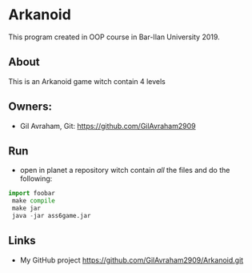 # Arkanoid
This program created in OOP course in Bar-Ilan University 2019.

## About
This is an Arkanoid game witch contain 4 levels

## Owners:
* Gil Avraham, Git: https://github.com/GilAvraham2909

## Run
- open in planet a repository witch contain *all* the files and do the following:
```python
import foobar
 make compile
 make jar
 java -jar ass6game.jar
```

## Links
- My GitHub project https://github.com/GilAvraham2909/Arkanoid.git
